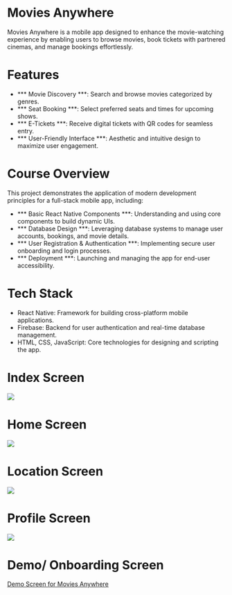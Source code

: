 # Movies Anywhere
Movies Anywhere is a mobile app designed to enhance the movie-watching experience by enabling users to browse movies, book tickets with partnered cinemas, and manage bookings effortlessly.

# Features
* *** Movie Discovery ***: Search and browse movies categorized by genres.
* *** Seat Booking ***: Select preferred seats and times for upcoming shows.
* *** E-Tickets ***: Receive digital tickets with QR codes for seamless entry.
* *** User-Friendly Interface ***: Aesthetic and intuitive design to maximize user engagement.

# Course Overview
This project demonstrates the application of modern development principles for a full-stack mobile app, including:
* *** Basic React Native Components ***: Understanding and using core components to build dynamic UIs.
* *** Database Design ***: Leveraging database systems to manage user accounts, bookings, and movie details.
* *** User Registration & Authentication ***: Implementing secure user onboarding and login processes.
* *** Deployment ***: Launching and managing the app for end-user accessibility.

# Tech Stack
* React Native: Framework for building cross-platform mobile applications.
* Firebase: Backend for user authentication and real-time database management.
* HTML, CSS, JavaScript: Core technologies for designing and scripting the app.

# Index Screen 
<img src="assets\index.jpg"> 

# Home Screen 
<img src="assets\home.jpg"> 

# Location Screen 
<img src="assets\location.jpg"> 

# Profile Screen 
<img src="assets\profile.jpg"> 

# Demo/ Onboarding Screen

[Demo Screen for Movies Anywhere](https://drive.google.com/file/d/16ZBgIMRexRvVb8neBpksfz8R-K2XcRaM/view?usp=sharing)

